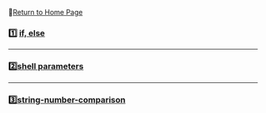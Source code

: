 :hotel:[Return to Home Page](https://github.com/geophydog/geophydog.github.io)
### :one: [if, else](https://github.com/geophydog/Linux-Notes/blob/master/Shell/IF-ELSE.md)

***

### :two:[shell parameters](https://github.com/geophydog/Linux-Notes/blob/master/Shell/Shell-parameters.md)

***
### :three:[string-number-comparison](https://github.com/geophydog/Linux-Notes/blob/master/Shell/string-number-comparison.md)
